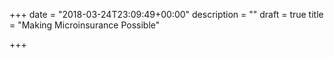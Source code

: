 +++
date = "2018-03-24T23:09:49+00:00"
description = ""
draft = true
title = "Making Microinsurance Possible"

+++

